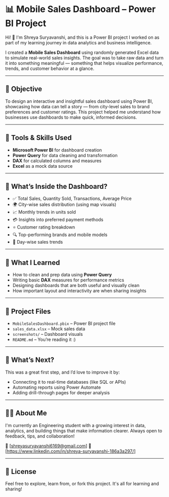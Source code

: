 # 📊 Mobile Sales Dashboard – Power BI Project

Hi! 👋 I'm Shreya Suryavanshi, and this is a Power BI project I worked on as part of my learning journey in data analytics and business intelligence.

I created a **Mobile Sales Dashboard** using randomly generated Excel data to simulate real-world sales insights. The goal was to take raw data and turn it into something meaningful — something that helps visualize performance, trends, and customer behavior at a glance.

---

## 🎯 Objective

To design an interactive and insightful sales dashboard using Power BI, showcasing how data can tell a story — from city-level sales to brand preferences and customer ratings. This project helped me understand how businesses use dashboards to make quick, informed decisions.

---

## 🧰 Tools & Skills Used

- **Microsoft Power BI** for dashboard creation  
- **Power Query** for data cleaning and transformation  
- **DAX** for calculated columns and measures  
- **Excel** as a mock data source  

---

## 📌 What’s Inside the Dashboard?

- ✅ Total Sales, Quantity Sold, Transactions, Average Price  
- 🌍 City-wise sales distribution (using map visuals)  
- 📈 Monthly trends in units sold  
- 💳 Insights into preferred payment methods  
- ⭐ Customer rating breakdown  
- 🔍 Top-performing brands and mobile models  
- 📅 Day-wise sales trends

---

## 📖 What I Learned

- How to clean and prep data using **Power Query**  
- Writing basic **DAX** measures for performance metrics  
- Designing dashboards that are both useful and visually clean  
- How important layout and interactivity are when sharing insights

---

## 📁 Project Files

- `MobileSalesDashboard.pbix` – Power BI project file  
- `sales_data.xlsx` – Mock sales data  
- `screenshots/` – Dashboard visuals  
- `README.md` – You’re reading it :)

---

## 🔄 What’s Next?

This was a great first step, and I’d love to improve it by:  
- Connecting it to real-time databases (like SQL or APIs)  
- Automating reports using Power Automate  
- Adding drill-through pages for deeper analysis

---

## 🙋‍♀️ About Me

I'm currently an Engineering student with a growing interest in data, analytics, and building things that make information clearer. Always open to feedback, tips, and collaboration!

📧 [shreyasuryavanshi6169@gmail.com] 
🔗 [https://www.linkedin.com/in/shreya-suryavanshi-186a3a297/]  

---

## 📜 License

Feel free to explore, learn from, or fork this project. It's all for learning and sharing!

